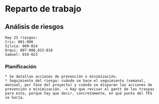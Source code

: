 # Reparto de trabajo

## Análisis de riesgos

	Hay 23 riesgos:
	Cris: 001-006
	Silvia: 009-014
	Orqui: 007-008,015-018
	Samuel: 019-023

### Planificación
	* Se detallan acciones de prevención o minimización.
	* Seguimiento del riesgo: cuándo se hace el seguimiento (semanal, mensual, por fase del proyecto) y cuándo se disparan las acciones de prevención o minimización. -> Hay que revisar el gantt de las traspas para esto, porque hay que decir, concretamente, en qué punto del TFG se haría.
